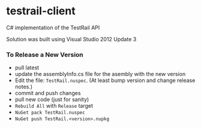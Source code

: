 testrail-client
===============

C# implementation of the TestRail API

Solution was built using Visual Studio 2012 Update 3

### To Release a New Version
- pull latest
- update the assemblyInfo.cs file for the asembly with the new version 
- Edit the file: `TestRail.nuspec`. (At least bump version and change release notes.)
- commit and push changes
- pull new code (just for sanity)
- `Rebuild All` with `Release` target
- `NuGet pack TestRail.nuspec`
- `NuGet push TestRail.<version>.nupkg`
